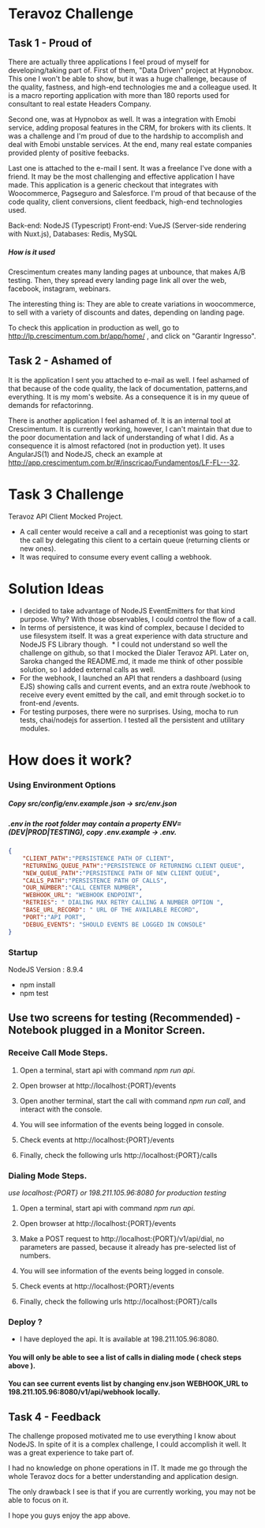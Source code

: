 # Teravoz Challenge

## Task 1 - Proud of

There are actually three applications I feel proud of myself for developing/taking part of. First of them, "Data Driven" project at Hypnobox. This one I won't be able to show, but it was a huge challenge, because of the quality, fastness, and high-end technologies me and a colleague used. It is a macro reporting application with more than 180 reports used for consultant to real estate Headers Company. 

Second one, was at Hypnobox as well. It was a integration with Emobi service, adding proposal features in the CRM, for brokers with its clients. It was a challenge and I'm proud of due to the hardship to accomplish and deal with Emobi unstable services. At the end, many real estate companies provided plenty of positive feebacks.

Last one is attached to the e-mail I sent. It was a freelance I've done with a friend. It may be the most challenging and effective application I have made. This application is a generic checkout that integrates with Woocommerce, Pagseguro and Salesforce. I'm proud of that because of the code quality, client conversions, client feedback, high-end technologies used. 

Back-end: NodeJS (Typescript)
Front-end: VueJS (Server-side rendering with Nuxt.js),
Databases: Redis, MySQL

##### How is it used

Crescimentum creates many landing pages at unbounce, that makes A/B testing. Then, they spread every landing page link all over the web, facebook, instagram, webinars. 

The interesting thing is: They are able to create variations in woocommerce, to sell with a variety of discounts and dates, depending on landing page.

To check this application in production as well, go to http://lp.crescimentum.com.br/app/home/ , and click on "Garantir Ingresso".


## Task 2 - Ashamed of

It is the application I sent you attached to e-mail as well. I feel ashamed of that because of the code quality, the lack of documentation, patterns,and everything. It is my mom's website. As a consequence it is in my queue of demands for refactorinng.

There is another application I feel ashamed of. It is an internal tool at Crescimentum. It is currently working, however, I can't maintain that due to the poor documentation and lack of understanding of what I did. As a consequence it is almost refactored (not in production yet). It uses AngularJS(1) and NodeJS, check an example at http://app.crescimentum.com.br/#/inscricao/Fundamentos/LF-FL---32.


# Task 3 Challenge

Teravoz API Client Mocked Project.
  
  * A call center would receive a call and a receptionist was going to start the call by delegating this client to a certain queue (returning clients or new ones).
  * It was required to consume every event calling a webhook.
  
# Solution Ideas
  * I decided to take advantage of NodeJS EventEmitters for that kind purpose. Why? With those observables, I could control the     flow of a call.
  * In terms of persistence, it was kind of complex, because I decided to use filesystem itself. It was a great experience         with data structure and NodeJS FS Library though.
  * I could not understand so well the challenge on github, so that I mocked the Dialer Teravoz API. Later on, Saroka changed the README.md, it made me think of other possible solution, so I added external calls as well.
  * For the webhook, I launched an API that renders a dashboard (using EJS) showing calls and current events, and an extra route /webhook to receive every event emitted by the call, and emit through socket.io to front-end /events.
  * For testing purposes, there were no surprises. Using, mocha to run tests, chai/nodejs for assertion. I tested all the persistent and utilitary modules. 
  
# How does it work?

### Using Environment Options


##### Copy src/config/env.example.json -> src/env.json
##### .env in the root folder may contain a property ENV=(DEV|PROD|TESTING), copy .env.example -> .env.

```json
{
    "CLIENT_PATH":"PERSISTENCE PATH OF CLIENT", 
    "RETURNING_QUEUE_PATH":"PERSISTENCE OF RETURNING CLIENT QUEUE",
    "NEW_QUEUE_PATH":"PERSISTENCE PATH OF NEW CLIENT QUEUE",
    "CALLS_PATH":"PERSISTENCE PATH OF CALLS",
    "OUR_NUMBER":"CALL CENTER NUMBER",
    "WEBHOOK_URL": "WEBHOOK ENDPOINT",
    "RETRIES": " DIALING MAX RETRY CALLING A NUMBER OPTION ",
    "BASE_URL_RECORD": " URL OF THE AVAILABLE RECORD",
    "PORT":"API PORT",
    "DEBUG_EVENTS": "SHOULD EVENTS BE LOGGED IN CONSOLE"
}
```

### Startup

NodeJS Version : 8.9.4

* npm install
* npm test



## Use two screens for testing (Recommended) - Notebook plugged in a Monitor Screen.

### Receive Call Mode Steps.

1. Open a terminal, start api with command *npm run api*.

2. Open browser at http://localhost:{PORT}/events

3. Open another terminal, start the call with command  *npm run call*, and interact with the console.

4. You will see information of the events being logged in console.

5. Check events at http://localhost:{PORT}/events

6. Finally, check the following urls http://localhost:{PORT}/calls

### Dialing Mode Steps.

*use localhost:{PORT} or 198.211.105.96:8080 for production testing*

1. Open a terminal, start api with command *npm run api*.

2. Open browser at http://localhost:{PORT}/events

3. Make a POST request to http://localhost:{PORT}/v1/api/dial, no parameters are passed, because it already has pre-selected list of numbers.

4. You will see information of the events being logged in console.

5. Check events at http://localhost:{PORT}/events

6. Finally, check the following urls http://localhost:{PORT}/calls

### Deploy ?

* I have deployed the api. It is available at 198.211.105.96:8080.

#### You will only be able to see a list of calls in dialing mode ( check steps above ).

#### You can see current events list by changing env.json WEBHOOK_URL to 198.211.105.96:8080/v1/api/webhook locally.


## Task 4 - Feedback

The challenge proposed motivated me to use everything I know about NodeJS. In spite of it is a complex challenge, I could accomplish it well. It was a great experience to take part of. 

I had no knowledge on phone operations in IT. It made me go through the whole Teravoz docs for a better understanding and application design.

The only drawback I see is that if you are currently working, you may not be able to focus on it.

I hope you guys enjoy the app above.

 













